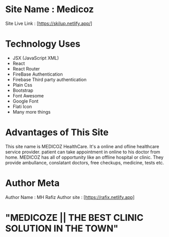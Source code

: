 # Site Name : Medicoz
Site Live Link : [https://skilup.netlify.app/]

# Technology Uses
* JSX (JavaScript XML)
* React
* React Router
* FireBase Authentication
* Firebase Third party authentication
* Plain Css
* Bootstrap
* Font Awesome
* Google Font
* Flati Icon
* Many more things

# Advantages of This Site

This site name is MEDICOZ HealthCare. It's a online and ofline healthcare service provider. patient can take appointment in online to his doctor from home. MEDICOZ  has all of opportunity like an offline hospital or clinic. They provide ambullance, conslatant doctors, free checkups, medicine, tests etc.

# Author Meta

Author Name : MH Rafiz
Author site : [https://rafix.netlify.app] 
# "MEDICOZE || THE BEST CLINIC SOLUTION IN THE TOWN"